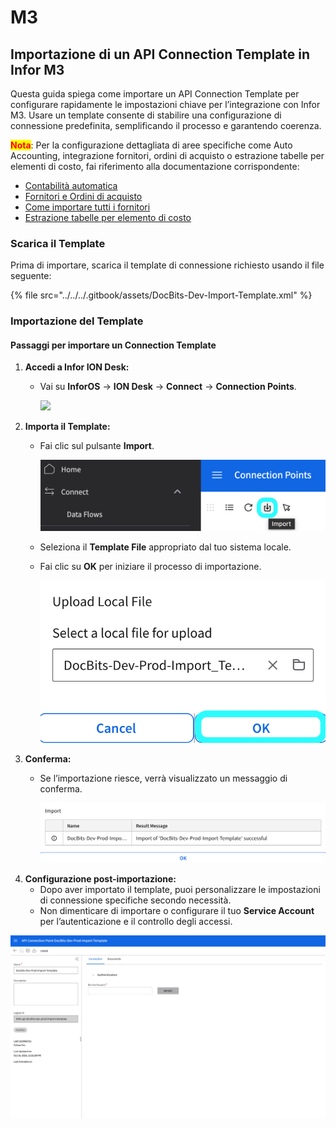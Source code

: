 # M3

## Importazione di un API Connection Template in Infor M3

Questa guida spiega come importare un API Connection Template per configurare rapidamente le impostazioni chiave per l’integrazione con Infor M3. Usare un template consente di stabilire una configurazione di connessione predefinita, semplificando il processo e garantendo coerenza.

<mark style="color:red;">**Nota**</mark>: Per la configurazione dettagliata di aree specifiche come Auto Accounting, integrazione fornitori, ordini di acquisto o estrazione tabelle per elementi di costo, fai riferimento alla documentazione corrispondente:

* [Contabilità automatica](auto-accounting.md)
* [Fornitori e Ordini di acquisto](suppliers-and-purchase-orders.md)
* [Come importare tutti i fornitori](how-to-import-all-suppliers.md)
* [Estrazione tabelle per elemento di costo](table-extraction-for-costing-element.md)

### **Scarica il Template**

Prima di importare, scarica il template di connessione richiesto usando il file seguente:

{% file src="../../../.gitbook/assets/DocBits-Dev-Import-Template.xml" %}

### Importazione del Template

#### Passaggi per importare un Connection Template

1. **Accedi a Infor ION Desk:**
   *   Vai su **InforOS** → **ION Desk** → **Connect** → **Connection Points**.

       ![](https://lh7-us.googleusercontent.com/ySRjNzMXFzwSOYKx9hnlKLPHPuXpmfTvRADBfV6cpT8ajiEUbS4oXpd9InhXG09mHLakhqBTJMH4yQJNG5z9RXmbAjh8YbuGhxnXSeooIH_r3RAGOvJE6Ok67ST_272zFfhB_TTFYg3b-NwFq0CAv2o)
2. **Importa il Template:**
   *   Fai clic sul pulsante **Import**.

       ![](https://raw.githubusercontent.com/Fellow-Consulting-AG/docbits/refs/heads/main/readme/.gitbook/assets/m3_import_2.png)
   * Seleziona il **Template File** appropriato dal tuo sistema locale.
   *   Fai clic su **OK** per iniziare il processo di importazione.

       ![](https://raw.githubusercontent.com/Fellow-Consulting-AG/docbits/refs/heads/main/readme/.gitbook/assets/m3_import_3.png)
3. **Conferma:**
   *   Se l’importazione riesce, verrà visualizzato un messaggio di conferma.

       ![](https://raw.githubusercontent.com/Fellow-Consulting-AG/docbits/refs/heads/main/readme/.gitbook/assets/m3_import_4.png)
4. **Configurazione post-importazione:**
   * Dopo aver importato il template, puoi personalizzare le impostazioni di connessione specifiche secondo necessità.
   * Non dimenticare di importare o configurare il tuo **Service Account** per l’autenticazione e il controllo degli accessi.

![](https://raw.githubusercontent.com/Fellow-Consulting-AG/docbits/refs/heads/main/readme/.gitbook/assets/m3_import_5.png)
